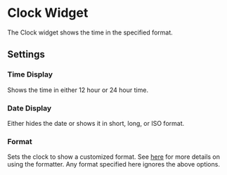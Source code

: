 # Clock Widget

The Clock widget shows the time in the specified format.

## Settings

### Time Display

Shows the time in either 12 hour or 24 hour time.

### Date Display

Either hides the date or shows it in short, long, or ISO format.

### Format

Sets the clock to show a customized format. See [here](https://github.com/jwr12135/date-form#expressdate-reference) for more details on using the formatter. Any format specified here ignores the above options.
